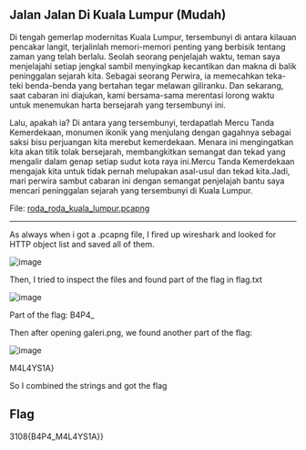 ## Jalan Jalan Di Kuala Lumpur (Mudah)

Di tengah gemerlap modernitas Kuala Lumpur, tersembunyi di antara kilauan pencakar langit, terjalinlah memori-memori penting yang berbisik tentang zaman yang telah berlalu. Seolah seorang penjelajah waktu, teman saya menjelajahi setiap jengkal sambil menyingkap kecantikan dan makna di balik peninggalan sejarah kita. Sebagai seorang Perwira, ia memecahkan teka-teki benda-benda yang bertahan tegar melawan giliranku. Dan sekarang, saat cabaran ini diajukan, kami bersama-sama merentasi lorong waktu untuk menemukan harta bersejarah yang tersembunyi ini.

Lalu, apakah ia? Di antara yang tersembunyi, terdapatlah Mercu Tanda Kemerdekaan, monumen ikonik yang menjulang dengan gagahnya sebagai saksi bisu perjuangan kita merebut kemerdekaan. Menara ini mengingatkan kita akan titik tolak bersejarah, membangkitkan semangat dan tekad yang mengalir dalam genap setiap sudut kota raya ini.Mercu Tanda Kemerdekaan mengajak kita untuk tidak pernah melupakan asal-usul dan tekad kita.Jadi, mari perwira sambut cabaran ini dengan semangat penjelajah bantu saya mencari peninggalan sejarah yang tersembunyi di Kuala Lumpur.

File:
[roda_roda_kuala_lumpur.pcapng](https://ctf.bahterasiber.my/files/94b95aed56c415add73c6eaaf66f7609/roda_roda_kuala_lumpur.pcapng?token=eyJ1c2VyX2lkIjo2NiwidGVhbV9pZCI6bnVsbCwiZmlsZV9pZCI6NDN9.ZO2Sog.xt8ErZZd-pbD_moWRO4oypoW008)

---

As always when i got a .pcapng file, I fired up wireshark and looked for HTTP object list and saved all of them.

![image](https://github.com/OP-dash/BahteraSiber2023/assets/101493507/3112cf4b-583b-471c-821d-747e1b0e166a)

Then, I tried to inspect the files and found part of the flag in flag.txt

![image](https://github.com/OP-dash/BahteraSiber2023/assets/101493507/a18b13b3-c552-4d2e-bb95-d935177feefc)

Part of the flag: B4P4_

Then after opening galeri.png, we found another part of the flag:

![image](https://github.com/OP-dash/BahteraSiber2023/assets/101493507/800d21a3-415a-433f-8a36-11623f151ef4)

M4L4YS1A}

So I combined the strings and got the flag

Flag
---
3108{B4P4_M4L4YS1A}}
